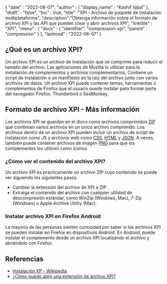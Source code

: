 {
  "date" : "2022-06-07",
  "author" : {
    "display_name" : "Kashif Iqbal"
},
  "draft" : "false",
  "toc" : true,
  "title" :"XPI - Archivo de paquete de instalación multiplataforma",
  "description":"Obtenga información sobre el formato de archivo XPI y las API que pueden crear y abrir archivos XPI",
  "linktitle" : "XPI",
  "menu" : {
    "docs" : {
    "identifier": "compression-xpi",
      "parent" : "compression"
}
},
  "lastmod" : "2022-06-07"
}

## ¿Qué es un archivo XPI?

Un archivo XPI es un archivo de instalación que se comprime para reducir el tamaño del archivo. Las aplicaciones de Mozilla lo utilizan para la instalación de complementos y archivos complementarios. Contiene un script de instalación o un manifiesto en la raíz del archivo junto con varios archivos de datos. Un archivo XPI puede contener temas, herramientas o complementos de Firefox que el usuario puede instalar para formar parte del navegador Firefox, Thunderbird o SeaMonkey.

## Formato de archivo XPI - Más información

Los archivos XPI se guardan en el disco como archivos comprimidos [ZIP](/es/compression/zip/) que combinan varios archivos en un único archivo comprimido. Los archivos dentro de un archivo XPI pueden incluir un archivo de script de instalación como JS y archivos web como [CSS](/es/web/css/), [HTML](/es/web/html/) y [JSON](/es/web/json/ ). A veces, también puede contener archivos de imagen [PNG](/es/image/png/) para que los complementos los utilicen como íconos.

### ¿Cómo ver el contenido del archivo XPI?

Un archivo XPI es prácticamente un archivo ZIP cuyo contenido se puede ver siguiendo los siguientes pasos.

* Cambiar la extensión del archivo de XPI a ZIP
* Extraiga el contenido del archivo con cualquier utilidad de descompresión estándar, como WinZip (Windows, Mac), 7-Zip (Windows) o Apple Archive Utility (Mac).

### Instalar archivo XPI en Firefox Android

La mayoría de las personas sienten curiosidad por saber si los archivos XPI se pueden instalar en Firefox en dispositivos Android. En Android, puede instalar el complemento desde un archivo XPI localizando el archivo y abriéndolo con Firefox.

## Referencias

* [Instalación XP - Wikipedia](https://en.wikipedia.org/wiki/XPInstall)
* [¿Cómo puedo abrir una extensión de archivo XPI?](https://support.mozilla.org/en-US/questions/1009049)

